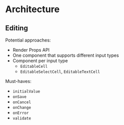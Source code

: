 # Architecture

## Editing

Potential approaches:

* Render Props API
* One component that supports different input types
* Component per input type
  * `EditableCell`
  * `EditableSelectCell`, `EditableTextCell`

Must-haves:

* `initialValue`
* `onSave`
* `onCancel`
* `onChange`
* `onError`
* `validate`
